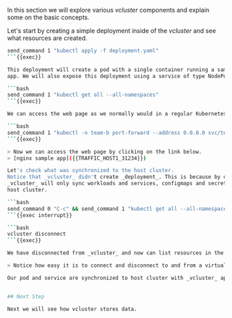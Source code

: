 In this section we will explore various _vcluster_ components and explain some
on the basic concepts.

Let's start by creating a simple deployment inside of the _vcluster_ and see
what resources are created.

```bash
send_command 1 "kubectl apply -f deployment.yaml"
```{{exec}}

This deployment will create a pod with a single container running a sample web
app. We will also expose this deployment using a service of type NodePort.

```bash
send_command 1 "kubectl get all --all-namespaces"
```{{exec}}

We can access the web page as we normally would in a regular Kubernetes cluster.

```bash
send_command 1 "kubectl -n team-b port-forward --address 0.0.0.0 svc/test-service 31234:80 > /dev/null &"
```{{exec}}

> Now we can access the web page by clicking on the link below.
> [nginx sample app]({{TRAFFIC_HOST1_31234}})

Let's check what was synchronized to the host cluster.
Notice that _vcluster_ didn't create _deployment_. This is because by default
_vcluster_ will only sync workloads and services, configmaps and secrets to the
host cluster.

```bash
send_command 0 "C-c" && send_command 1 "kubectl get all --all-namespaces"
```{{exec interrupt}}

```bash
vcluster disconnect
```{{exec}}

We have disconnected from _vcluster_ and now can list resources in the host cluster.

> Notice how easy it is to connect and disconnect to and from a virtual cluster

Our pod and service are synchronized to host cluster with _vcluster_ applying naming convention to avoid name collisions.


## Next Step

Next we will see how vcluster stores data.
